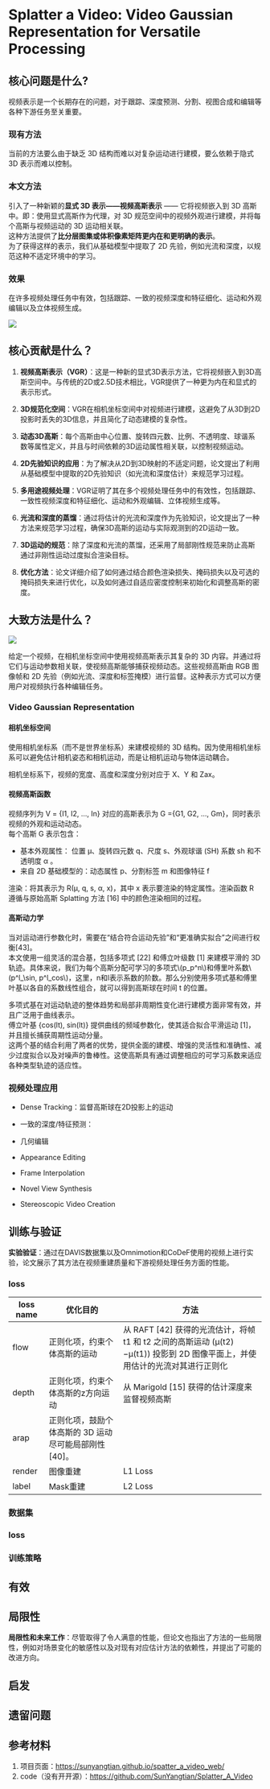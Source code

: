 # Splatter a Video: Video Gaussian Representation for Versatile Processing

## 核心问题是什么?

视频表示是一个长期存在的问题，对于跟踪、深度预测、分割、视图合成和编辑等各种下游任务至关重要。

### 现有方法

当前的方法要么由于缺乏 3D 结构而难以对复杂运动进行建模，要么依赖于隐式 3D 表示而难以控制。

### 本文方法

引入了一种新颖的**显式 3D 表示——视频高斯表示** —— 它将视频嵌入到 3D 高斯中。即：使用显式高斯作为代理，对 3D 规范空间中的视频外观进行建模，并将每个高斯与视频运动的 3D 运动相关联。  
这种方法提供了**比分层图集或体积像素矩阵更内在和更明确的表示**。  
为了获得这样的表示，我们从基础模型中提取了 2D 先验，例如光流和深度，以规范这种不适定环境中的学习。

### 效果

在许多视频处理任务中有效，包括跟踪、一致的视频深度和特征细化、运动和外观编辑以及立体视频生成。

![](./assets/e8fba8ea2c28c4b6576939c5c9461e48_1_Figure_1_1361088747.png)

## 核心贡献是什么？

1.  **视频高斯表示（VGR）**：这是一种新的显式3D表示方法，它将视频嵌入到3D高斯空间中。与传统的2D或2.5D技术相比，VGR提供了一种更为内在和显式的表示形式。

2.  **3D规范化空间**：VGR在相机坐标空间中对视频进行建模，这避免了从3D到2D投影时丢失的3D信息，并且简化了动态建模的复杂性。

3.  **动态3D高斯**：每个高斯由中心位置、旋转四元数、比例、不透明度、球谐系数等属性定义，并且与时间依赖的3D运动属性相关联，以控制视频运动。

4.  **2D先验知识的应用**：为了解决从2D到3D映射的不适定问题，论文提出了利用从基础模型中提取的2D先验知识（如光流和深度估计）来规范学习过程。

5.  **多用途视频处理**：VGR证明了其在多个视频处理任务中的有效性，包括跟踪、一致性视频深度和特征细化、运动和外观编辑、立体视频生成等。

6.  **光流和深度的蒸馏**：通过将估计的光流和深度作为先验知识，论文提出了一种方法来规范学习过程，确保3D高斯的运动与实际观测到的2D运动一致。

7.  **3D运动的规范**：除了深度和光流的蒸馏，还采用了局部刚性规范来防止高斯通过非刚性运动过度拟合渲染目标。

8.  **优化方法**：论文详细介绍了如何通过结合颜色渲染损失、掩码损失以及可选的掩码损失来进行优化，以及如何通过自适应密度控制来初始化和调整高斯的密度。

## 大致方法是什么？

![](./assets/e8fba8ea2c28c4b6576939c5c9461e48_2_Figure_2_975009082.png)

给定一个视频，在相机坐标空间中使用视频高斯表示其复杂的 3D 内容。并通过将它们与运动参数相关联，使视频高斯能够捕获视频动态。这些视频高斯由 RGB 图像帧和 2D 先验（例如光流、深度和标签掩模）进行监督。这种表示方式可以方便用户对视频执行各种编辑任务。

### Video Gaussian Representation

#### 相机坐标空间

使用相机坐标系（而不是世界坐标系）来建模视频的 3D 结构。因为使用相机坐标系可以避免估计相机姿态和相机运动，而是让相机运动与物体运动耦合。  

相机坐标系下，视频的宽度、高度和深度分别对应于 X、Y 和 Zax。

#### 视频高斯函数 

视频序列为 V = {I1, I2, ..., In}
对应的高斯表示为 G ={G1, G2, ..., Gm}，同时表示视频的外观和运动动态。  
每个高斯 G 表示包含：
- 基本外观属性： 位置 μ、旋转四元数 q、尺度 s、外观球谐 (SH) 系数 sh 和不透明度 α 。
- 来自 2D 基础模型的：动态属性 p、分割标签 m 和图像特征 f 

渲染：将其表示为 R(μ, q, s, α, x)，其中 x 表示要渲染的特定属性。渲染函数 R 遵循与原始高斯 Splatting 方法 [16] 中的颜色渲染相同的过程。

#### 高斯动力学

当对运动进行参数化时，需要在“结合符合运动先验”和“更准确实拟合”之间进行权衡[43]。  
本文使用一组灵活的混合基，包括多项式 [22] 和傅立叶级数 [1] 来建模平滑的 3D 轨迹。具体来说，我们为每个高斯分配可学习的多项式\\(p_p^n\\)和傅里叶系数\\(p^l_\sin, p^l_cos\\)，这里，n和l表示系数的阶数。那么分别使用多项式基和傅里叶基以各自的系数线性组合，就可以得到高斯球在时间 t 的位置。

多项式基在对运动轨迹的整体趋势和局部非周期性变化进行建模方面非常有效，并且广泛用于曲线表示。  
傅立叶基 {cos(lt), sin(lt)} 提供曲线的频域参数化，使其适合拟合平滑运动 [1]，并且擅长捕获周期性运动分量。  
这两个基的结合利用了两者的优势，提供全面的建模、增强的灵活性和准确性、减少过度拟合以及对噪声的鲁棒性。这使高斯具有通过调整相应的可学习系数来适应各种类型轨迹的适应性。


### 视频处理应用

- Dense Tracking：监督高斯球在2D投影上的运动  

- 一致的深度/特征预测：

- 几何编辑

- Appearance Editing

- Frame Interpolation

- Novel View Synthesis

- Stereoscopic Video Creation

## 训练与验证

**实验验证**：通过在DAVIS数据集以及Omnimotion和CoDeF使用的视频上进行实验，论文展示了其方法在视频重建质量和下游视频处理任务方面的性能。

### loss

|loss name|优化目的|方法|
|---|---|---|
|flow|正则化项，约束个体高斯的运动|从 RAFT [42] 获得的光流估计，将帧 t1 和 t2 之间的高斯运动 (μ(t2) −μ(t1)) 投影到 2D 图像平面上，并使用估计的光流对其进行正则化|
|depth|正则化项，约束个体高斯的z方向运动|从 Marigold [15] 获得的估计深度来监督视频高斯|
|arap|正则化项，鼓励个体高斯的 3D 运动尽可能局部刚性 [40]。|
|render|图像重建|L1 Loss|
|label|Mask重建|L2 Loss|

### 数据集

### loss

### 训练策略

## 有效

## 局限性

**局限性和未来工作**：尽管取得了令人满意的性能，但论文也指出了方法的一些局限性，例如对场景变化的敏感性以及对现有对应估计方法的依赖性，并提出了可能的改进方向。

## 启发

## 遗留问题

## 参考材料

1. 项目页面：https://sunyangtian.github.io/spatter_a_video_web/
2. code（没有开开源）：https://github.com/SunYangtian/Splatter_A_Video